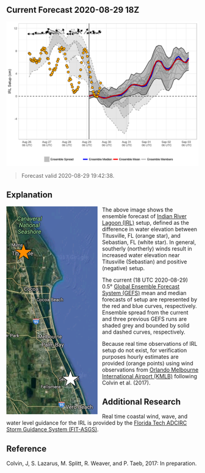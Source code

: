 Current Forecast 2020-08-29 18Z
-----------------------------------

[![](img/raw_setup.png)](https://fit-winds.github.io/IRLSetup/img/raw_setup.png)

> Forecast valid 2020-08-29 19:42:38.

Explanation
-----------

<img align="left" src="img/sensor_locations.png" style="padding-right: 12px; padding-bottom: 12px">

The above image shows the ensemble forecast of [Indian River Lagoon
(IRL)](https://en.wikipedia.org/wiki/Indian_River_Lagoon) setup, defined
as the difference in water elevation between Titusville, FL (orange
star), and Sebastian, FL (white star). In general, southerly (northerly)
winds result in increased water elevation near Titusville (Sebastian)
and positive (negative) setup.

The current (18 UTC 2020-08-29) 0.5° [Global Ensemble Forecast System
(GEFS)](https://www.ncdc.noaa.gov/data-access/model-data/model-datasets/global-ensemble-forecast-system-gefs)
mean and median forecasts of setup are represented by the red and blue
curves, respectively. Ensemble spread from the current and three
previous GEFS runs are shaded grey and bounded by solid and dashed
curves, respectively.

Because real time observations of IRL setup do not exist, for
verification purposes hourly estimates are provided (orange points)
using wind observations from [Orlando Melbourne International Airport
(KMLB)](https://en.wikipedia.org/wiki/Orlando_Melbourne_International_Airport)
following Colvin et al. (2017).

Additional Research
-------------------

Real time coastal wind, wave, and water level guidance for the IRL is
provided by the [Florida Tech ADCIRC Storm Guidance System
(FIT-ASGS)](https://fl-asgs.github.io/ECFL-IRL/).

Reference
---------

Colvin, J, S. Lazarus, M. Splitt, R. Weaver, and P. Taeb, 2017: In
preparation.
